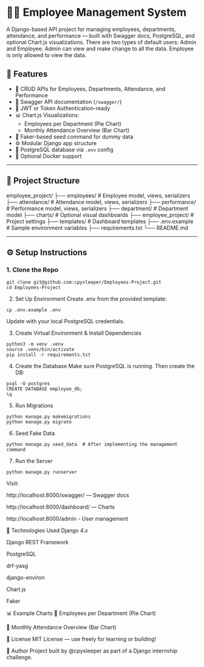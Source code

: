 # 🧑‍💼 Employee Management System

A Django-based API project for managing employees, departments, attendance, and performance — built with Swagger docs, PostgreSQL, and optional Chart.js visualizations. There are two types of 
default users: Admin and Employee. Admin can view and make change to all the data. Employee is only allowed to view the data. 

## 🚀 Features

- 🔁 CRUD APIs for Employees, Departments, Attendance, and Performance
- 🧾 Swagger API documentation (`/swagger/`)
- 🔐 JWT or Token Authentication-ready
- 📊 Chart.js Visualizations:
  - Employees per Department (Pie Chart)
  - Monthly Attendance Overview (Bar Chart)
- 🧪 Faker-based seed command for dummy data
- ⚙️ Modular Django app structure
- 🐘 PostgreSQL database via `.env` config
- 🐳 Optional Docker support

---

## 📁 Project Structure

employee_project/
├── employees/ # Employee model, views, serializers
├── attendance/ # Attendance model, views, serializers
├── performance/ # Performance model, views, serializers
├── department/ # Department model
├── charts/ # Optional visual dashboards
├── employee_project/ # Project settings
├── templates/ # Dashboard templates
├── .env.example # Sample environment variables
├── requirements.txt
└── README.md


---

## ⚙️ Setup Instructions

### 1. Clone the Repo

```
git clone git@github.com:cpysleeper/Employees-Project.git
cd Employees-Project 
```

2. Set Up Environment
Create .env from the provided template:
```
cp .env.example .env
```
Update with your local PostgreSQL credentials.

3. Create Virtual Environment & Install Dependencies
```
python3 -m venv .venv
source .venv/bin/activate
pip install -r requirements.txt
```
4. Create the Database
Make sure PostgreSQL is running. Then create the DB:
```
psql -U postgres
CREATE DATABASE employee_db;
\q
```

5. Run Migrations
```
python manage.py makemigrations
python manage.py migrate
```

6. Seed Fake Data
```
python manage.py seed_data  # After implementing the management command
```

7. Run the Server
```
python manage.py runserver
```

Visit:

http://localhost:8000/swagger/ — Swagger docs

http://localhost:8000/dashboard/ — Charts

http://localhost:8000/admin - User management


🧪 Technologies Used
Django 4.x

Django REST Framework

PostgreSQL

drf-yasg 

django-environ

Chart.js

Faker


📊 Example Charts
👥 Employees per Department (Pie Chart)

📅 Monthly Attendance Overview (Bar Chart)

📄 License
MIT License — use freely for learning or building!

🙌 Author
Project built by @cpysleeper as part of a Django internship challenge.



